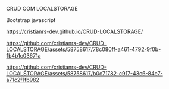 CRUD COM LOCALSTORAGE

Bootstrap
javascript

 https://cristianrs-dev.github.io/CRUD-LOCALSTORAGE/


https://github.com/cristianrs-dev/CRUD-LOCALSTORAGE/assets/58758617/78c080ff-a461-4792-9f0b-1b4b1c03671a



https://github.com/cristianrs-dev/CRUD-LOCALSTORAGE/assets/58758617/b0c71782-c917-43c6-84e7-a71c2f1fb982

